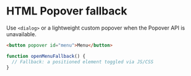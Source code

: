 # HTML Popover fallback

Use `<dialog>` or a lightweight custom popover when the Popover API is unavailable.

```html
<button popover id="menu">Menu</button>
```

```js
function openMenuFallback() {
  // Fallback: a positioned element toggled via JS/CSS
}
```
